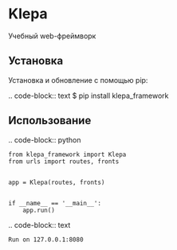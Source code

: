 # Klepa
Учебный web-фреймворк

## Установка
Установка и обновление с помощью pip:

.. code-block:: text
    $ pip install klepa_framework

## Использование

.. code-block:: python

    from klepa_framework import Klepa
    from urls import routes, fronts


    app = Klepa(routes, fronts)


    if __name__ == '__main__':
        app.run()

.. code-block:: text

    Run on 127.0.0.1:8080
